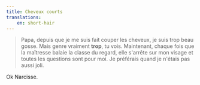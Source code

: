 ```yaml
---
title: Cheveux courts
translations:
    en: short-hair
---
```


> Papa, depuis que je me suis fait couper les cheveux, je suis trop beau gosse. Mais genre vraiment **trop**, tu vois. Maintenant, chaque fois que la maîtresse balaie la classe du regard, elle s'arrête sur mon visage et toutes les questions sont pour moi. Je préférais quand je n'étais pas aussi joli.

Ok Narcisse.
